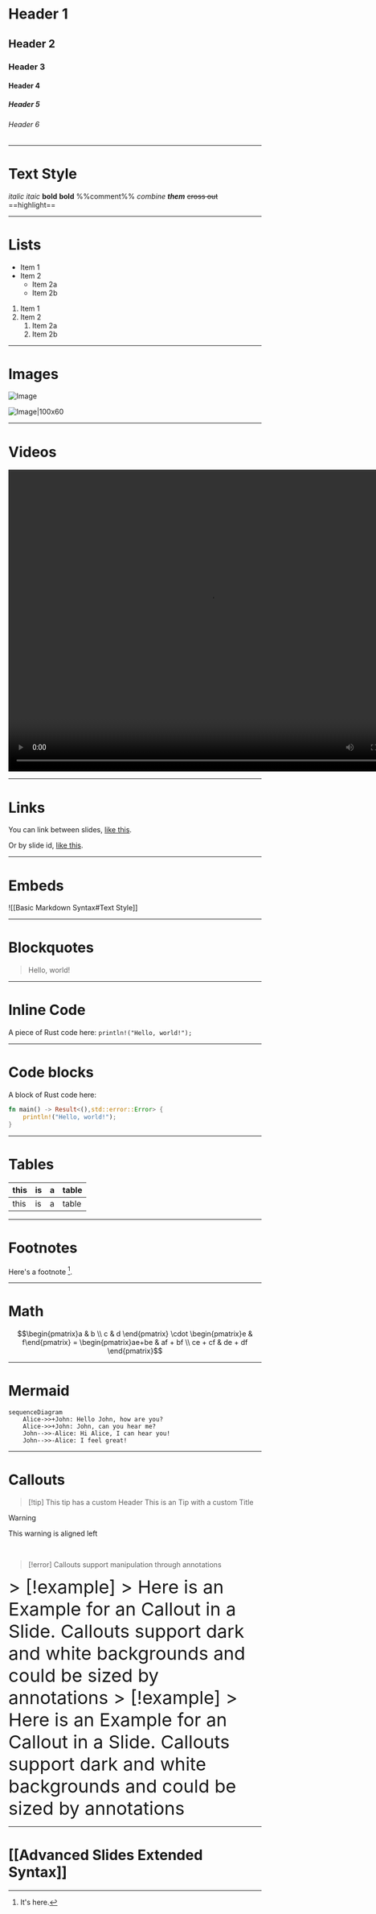 # Header 1
## Header 2
### Header 3
#### Header 4
##### Header 5
###### Header 6

---

# Text Style

*italic* _itaic_ **bold** __bold__ %%comment%% _combine **them**_ ~~cross out~~ ==highlight==

---

# Lists 

- Item 1
- Item 2
    - Item 2a
    - Item 2b

1. Item 1
2. Item 2
	1. Item 2a
	2. Item 2b

---

# Images

![Image](file:///home/eden/Pictures/Wallpapers/blossom3.png)

![Image|100x60](file:///home/eden/Pictures/Wallpapers/blossom3.png)

---

# Videos

<video data-autoplay controls width="800" height="600"><source src="https://www.w3schools.com/tags/tag_video.asp" type="video/mp4"></video>

---

<!-- .slide: id="InternalLinks" -->

# Links

You can link between slides, [like this](#/1/0).

Or by slide id, [like this](#InternalLinks).

---

# Embeds

![[Basic Markdown Syntax#Text Style]]

---

# Blockquotes

>Hello, world!

---

# Inline Code

A piece of Rust code here: `println!("Hello, world!");`

---

# Code blocks

A block of Rust code here:

```rust
fn main() -> Result<(),std::error::Error> {
	println!("Hello, world!");
}
```

---

# Tables 

this | is | a | table
---|---|---|---
this|is|a|table

---

# Footnotes

Here's a footnote [^1].

[^1]: It's here.

---

# Math

$$\begin{pmatrix}a & b \\ c & d \end{pmatrix} \cdot \begin{pmatrix}e & f\end{pmatrix} = \begin{pmatrix}ae+be & af + bf \\ ce + cf & de + df \end{pmatrix}$$

---

# Mermaid 

```mermaid
sequenceDiagram
    Alice->>+John: Hello John, how are you?
    Alice->>+John: John, can you hear me?
    John-->>-Alice: Hi Alice, I can hear you!
    John-->>-Alice: I feel great!
```

---

# Callouts

> [!tip] This tip has a custom Header
> This is an Tip with a custom Title
<!-- element style="width:40%"-->

> [!warning] 
> This warning is aligned left
<!-- element style="width:20%;font-size:24px" align="left"-->

<br>

> [!error] 
> Callouts support manipulation through annotations
<!-- element style="width:20%;font-size:24px" rotate="15"-->

<grid drag="30 30" drop="11 68" style="font-size:36px">
> [!example]
> Here is an Example for an Callout in a Slide. Callouts support dark and white backgrounds and could be sized by annotations
</grid>

<grid drag="50 100" drop="50 0" bg="white" pad="50px" style="font-size:36px">
> [!example]
> Here is an Example for an Callout in a Slide. Callouts support dark and white backgrounds and could be sized by annotations
</grid>

---

# [[Advanced Slides Extended Syntax]]
